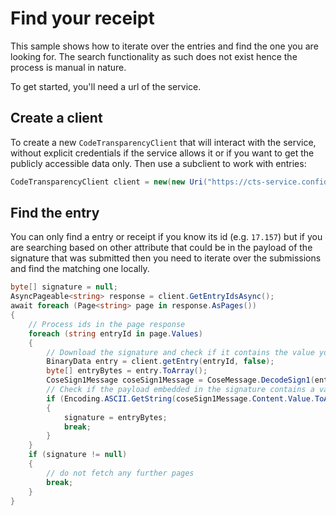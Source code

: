 # Find your receipt

<!-- cspell:ignore cose -->

This sample shows how to iterate over the entries and find the one you are looking for. 
The search functionality as such does not exist hence the process is manual in nature.

To get started, you'll need a url of the service.

## Create a client

To create a new `CodeTransparencyClient` that will interact with the service, without explicit credentials if the service allows it or if you 
want to get the publicly accessible data only. Then use a subclient to work with entries:

```C# Snippet:CodeTransparencySample4_CreateClient
CodeTransparencyClient client = new(new Uri("https://cts-service.confidential-ledger.azure.com"), null);
```

## Find the entry

You can only find a entry or receipt if you know its id (e.g. `17.157`) but if you are searching based on other attribute that could be in the payload of the signature that was submitted then you need to iterate over the submissions and find the matching one locally.

```C# Snippet:CodeTransparencySample4_IterateOverEntries
byte[] signature = null;
AsyncPageable<string> response = client.GetEntryIdsAsync();
await foreach (Page<string> page in response.AsPages())
{
    // Process ids in the page response
    foreach (string entryId in page.Values)
    {
        // Download the signature and check if it contains the value you are looking for 
        BinaryData entry = client.getEntry(entryId, false);
        byte[] entryBytes = entry.ToArray();
        CoseSign1Message coseSign1Message = CoseMessage.DecodeSign1(entryBytes);
        // Check if the payload embedded in the signature contains a value
        if (Encoding.ASCII.GetString(coseSign1Message.Content.Value.ToArray()).Contains("SomeHashValue"))
        {
            signature = entryBytes;
            break;
        }
    }
    if (signature != null)
    {
        // do not fetch any further pages
        break;
    }
}
```
